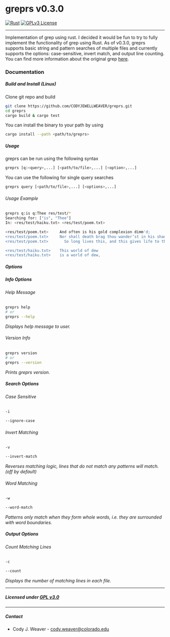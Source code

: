 # greprs v0.3.0
[![Rust](https://github.com/CODYJEWELLWEAVER/greprs/actions/workflows/rust.yml/badge.svg)](https://github.com/CODYJEWELLWEAVER/greprs/actions/workflows/rust.yml) [![GPLv3 License](https://img.shields.io/badge/License-GPL%20v3-blue.svg)](https://opensource.org/licenses/) 

---
Implementation of grep using rust. I decided it would be fun to try to fully implement the functionality of grep using Rust. As of v0.3.0, greprs supports basic string and pattern searches of multiple files and currently supports the options: case-sensitive, invert match, and output line counting. You can find more information about the original grep [here](https://www.gnu.org/software/grep/).

### Documentation
##### Build and Install (Linux)
Clone git repo and build
```bash
git clone https://github.com/CODYJEWELLWEAVER/greprs.git
cd greprs
cargo build & cargo test
```


You can install the binary to your path by using 
```bash
cargo install --path <path/to/greprs>
```

##### Usage
greprs can be run using the following syntax
```bash
greprs [q:<query>,...] [<path/to/file>,...] [<option>,...]
```
You can use the following for single query searches
```bash
greprs query [<path/to/file>,...] [<options>,...]
```
###### Usage Example
```bash
greprs q:is q:Thee res/test/*
Searching for: ["is", "Thee"]
In: <res/test/haiku.txt> <res/test/poem.txt> 

<res/test/poem.txt>     And often is his gold complexion dimm'd;
<res/test/poem.txt>     Nor shall death brag thou wander’st in his shade,
<res/test/poem.txt>       So long lives this, and this gives life to thee.

<res/test/haiku.txt>    This world of dew
<res/test/haiku.txt>    is a world of dew,
```

##### Options
##### Info Options
###### Help Message
```bash
greprs help 
# or
greprs --help
```
*Displays help message to user.*

###### Version Info
```bash
greprs version
# or
greprs --version
```
*Prints greprs version.*

##### Search Options
###### Case Sensitive
```bash
-i 
```
```bash
--ignore-case
```

###### Invert Matching
```bash
-v
```
```bash
--invert-match
```
*Reverses matching logic, lines that do not match any patterns will match. (off by default)*

###### Word Matching
```bash
-w
```
```bash
--word-match
```
*Patterns only match when they form whole words, i.e. they are surrounded with word boundaries.*

##### Output Options
###### Count Matching Lines
```bash
-c
```
```bash
--count
```
*Displays the number of matching lines in each file.*

---
##### Licensed under [GPL v3.0](https://www.gnu.org/licenses/gpl-3.0.en.html#license-text)

---
##### Contact
* Cody J. Weaver - cody.weaver@colorado.edu 
